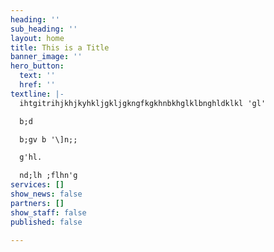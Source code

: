```yaml
---
heading: ''
sub_heading: ''
layout: home
title: This is a Title
banner_image: ''
hero_button:
  text: ''
  href: ''
textline: |-
  ihtgitrihjkhjkyhkljgkljgkngfkgkhnbkhglklbnghldklkl 'gl'

  b;d

  b;gv b '\]n;;

  g'hl.

  nd;lh ;flhn'g
services: []
show_news: false
partners: []
show_staff: false
published: false

---
```

